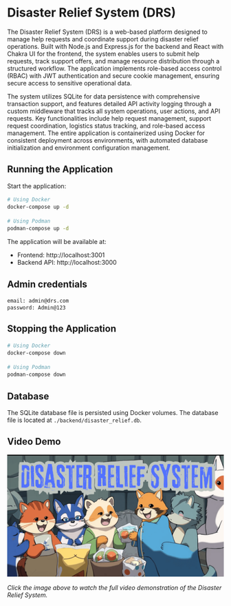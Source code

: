 # Disaster Relief System (DRS)

The Disaster Relief System (DRS) is a web-based platform designed to manage help requests and coordinate support during disaster relief operations. Built with Node.js and Express.js for the backend and React with Chakra UI for the frontend, the system enables users to submit help requests, track support offers, and manage resource distribution through a structured workflow. The application implements role-based access control (RBAC) with JWT authentication and secure cookie management, ensuring secure access to sensitive operational data.

The system utilizes SQLite for data persistence with comprehensive transaction support, and features detailed API activity logging through a custom middleware that tracks all system operations, user actions, and API requests. Key functionalities include help request management, support request coordination, logistics status tracking, and role-based access management. The entire application is containerized using Docker for consistent deployment across environments, with automated database initialization and environment configuration management.

## Running the Application

Start the application:
```bash
# Using Docker
docker-compose up -d

# Using Podman
podman-compose up -d
```

The application will be available at:
- Frontend: http://localhost:3001
- Backend API: http://localhost:3000

## Admin credentials
```
email: admin@drs.com
password: Admin@123
````

## Stopping the Application

```bash
# Using Docker
docker-compose down

# Using Podman
podman-compose down
```

## Database

The SQLite database file is persisted using Docker volumes. The database file is located at `./backend/disaster_relief.db`.

## Video Demo

[![Disaster Relief System Demo](https://github.com/dreamcatcher45/Disaster_Relief_System/blob/main/frontend/public/thumbnail.png?raw=true)](https://youtu.be/T4OnUuTBpb8)

*Click the image above to watch the full video demonstration of the Disaster Relief System.*